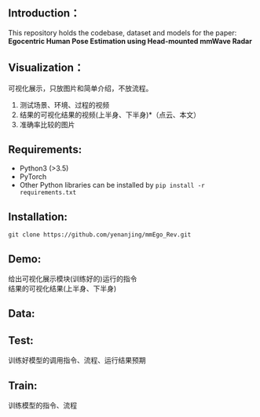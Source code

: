 ## Introduction： 
This repository holds the codebase, dataset and models for the paper:
**Egocentric Human Pose Estimation using
Head-mounted mmWave Radar**

## Visualization：
可视化展示，只放图片和简单介绍，不放流程。
1. 测试场景、环境、过程的视频
2. 结果的可视化结果的视频(上半身、下半身)*（点云、本文）
3. 准确率比较的图片

## Requirements: 
- Python3 (>3.5)
- PyTorch
- Other Python libraries can be installed by `pip install -r requirements.txt`

## Installation: 
``` shell
git clone https://github.com/yenanjing/mmEgo_Rev.git
```

## Demo:
给出可视化展示模块(训练好的)运行的指令 \
结果的可视化结果(上半身、下半身)

## Data:


## Test:
训练好模型的调用指令、流程、运行结果预期

## Train: 
训练模型的指令、流程

